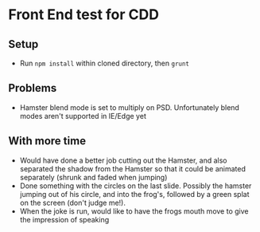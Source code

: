 # Front End test for CDD

## Setup
- Run `npm install` within cloned directory, then `grunt`

## Problems
- Hamster blend mode is set to multiply on PSD. Unfortunately blend modes aren't supported in IE/Edge yet

## With more time
- Would have done a better job cutting out the Hamster, and also separated the shadow from the Hamster so that it could be animated separately (shrunk and faded when jumping)
- Done something with the circles on the last slide. Possibly the hamster jumping out of his circle, and into the frog's, followed by a green splat on the screen (don't judge me!).
- When the joke is run, would like to have the frogs mouth move to give the impression of speaking